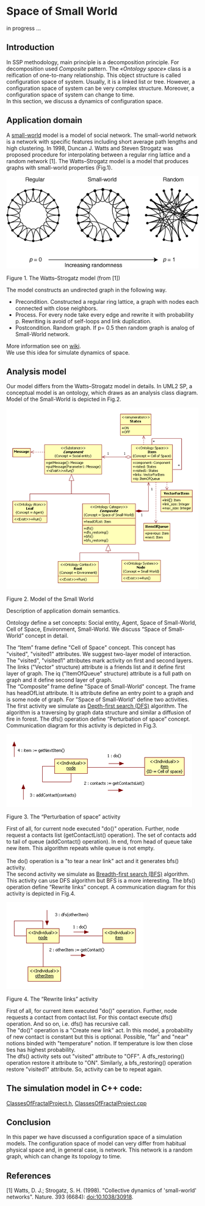 # Space of Small World
in progress ...

## Introduction
In SSP methodology, main principle is a decomposition principle. For decomposition used *Composite* pattern. The *«Ontology space»* class is  a reification of one-to-many relationship. This object structure is called configuration space of system. Usually, it is a linked list or tree. However, a configuration space of system can be very complex structure. Moreover, a configuration space of system can change to time.<br/>
In this section, we discuss a dynamics of configuration space.


## Application domain
A [small-world](https://en.wikipedia.org/wiki/Small-world_network) model is a model of social network. The small-world network is a network with specific features including short average path lengths and high clustering. 
In 1998, Duncan J. Watts and Steven Strogatz was proposed procedure for interpolating between a regular ring lattice and a random network [1]. The Watts–Strogatz model is a model that produces graphs with small-world properties (Fig.1).
<p><img src="Fig1.png" alt="" /></p>
Figure 1. The Watts–Strogatz model (from [1])<br/>


The model constructs an undirected graph in the following way.<br/>
- Precondition. Constructed a regular ring lattice, a graph with nodes each connected with close neighbors.
- Process. For every node take every edge and rewrite it with probability p. Rewriting is avoid of self-loops and link duplication. 
- Postcondition. Random graph.
If p= 0.5 then random graph is analog of Small-World network.<br/>

More information see on [wiki](https://en.wikipedia.org/wiki/Watts%E2%80%93Strogatz_model).<br/>
We use this idea for simulate dynamics of space.


## Analysis model
Our model differs from the Watts–Strogatz model in details.
In UML2 SP, a conceptual model is an ontology, which draws as an analysis class diagram. Model of the Small-World is depicted in Fig.2. 
<p><img src="Fig2.png" alt="" /></p>
Figure 2. 	Model of the Small World<br/>


Description of application domain semantics.

Ontology define a set concepts: Social entity, Agent, Space 
of Small-World, Cell of Space, Environment, Small-World. We discuss “Space of Small-World” concept in detail.


The “Item” frame define "Cell of Space" concept. This concept has "visited", "visited1" attributes. We suggest two-layer model of interaction. The "visited", "visited1" attributes mark activity on first and second layers. The links ("Vector" structure) attribute is a friends list and it define first layer of graph. The iq ("ItemOfQueue" structure) attribute is a full path on graph and it define second layer of graph.<br/>
The “Composite” frame define "Space of Small-World" concept. The frame has headOfList attribute. It is attribute define an entry point to a graph and is some node of graph. For "Space of Small-World" define two activities.<br/> 
The first activity we simulate as [Depth-first search (DFS)](https://en.wikipedia.org/wiki/Depth-first_search) algorithm. The algorithm is a traversing by graph data structure and similar a diffusion of fire in forest. The dfs() operation define “Perturbation of space” concept. Communication diagram for this activity is depicted in Fig.3.
<p><img src="Fig3.png" alt="" /></p>
Figure 3. 	The “Perturbation of space” activity<br/>

First of all, for current node executed "do()" operation. Further, node request a contacts list (getContactList() operation). The set of contacts add to tail of queue (addContact() operation). In end, from head of queue take new item. This algorithm repeats while queue is not empty.<br/>  
The do() operation is a "to tear a near link" act and it generates bfs() activity.<br/>
The second activity we simulate as [Breadth-first search (BFS)](https://en.wikipedia.org/wiki/Breadth-first_search) algorithm. This activity can use DFS algorithm but BFS is a more interesting. The bfs() operation define “Rewrite links” concept. A communication diagram for this activity is depicted in Fig.4.
<p><img src="Fig4.png" alt="" /></p>
Figure 4. 	The “Rewrite links” activity<br/>


First of all, for current item executed "do()" operation. Further, node requests a contact from contact list. For this contact execute dfs() operation. And so on, i.e. dfs() has recursive call.<br/>
The "do()" operation is a "Create new link" act. In this model, a probability of new contact is constant but this is optional. Possible, "far" and "near" notions binded with "temperature" notion. If temperature is low then close ties has highest probability.<br/>
The dfs() activity sets out "visited" attribute to "OFF". A dfs_restoring() operation restore it attribute to "ON". Similarly, a bfs_restoring() operation restore "visited1" attribute. So, activity can be to repeat again.


## The simulation model in C++ code:  
[ClassesOfFractalProject.h](https://github.com/vgurianov/uml-sp/blob/master/examples/fractal/ClassesOfFractalProject.h), 
[ClassesOfFractalProject.cpp](https://github.com/vgurianov/uml-sp/blob/master/examples/fractal/ClassesOfFractalProject.cpp)


## Conclusion
In this paper we have discussed a configuration space of a simulation models. The configuration space of model can very differ from habitual physical space and, in general case, is network. This network is a random graph, which can change its topology to time.

## References
[1]	Watts, D. J.; Strogatz, S. H. (1998). "Collective dynamics of 'small-world' networks". Nature. 393 (6684): [doi:10.1038/30918](https://www.nature.com/articles/30918).
